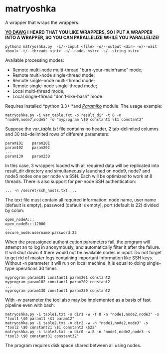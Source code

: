 # matryoshka
A wrapper that wraps the wrappers.

**[YO DAWG](http://knowyourmeme.com/memes/xzibit-yo-dawg) I HEARD THAT YOU LIKE WRAPPERS, SO I PUT A WRAPPER INTO A WRAPPER, SO YOU CAN PARALLELIZE WHILE YOU PARALLELIZE!**

```
python3 matryoshka.py  -i/--input <file> -o/--output <dir> -w/--wait <bool> -t/--threads <int> -n/--nodes <str> -s/--string <str>
```
Available processing  modes:
- Remote multi-node multi-thread "burn-your-mainframe" mode;
- Remote multi-node single-thread mode;
- Remote single-node multi-thread mode;
- Remote single-node single-thread mode;
- Local multi-thread mode;
- Local single-thread "don't-like-bash" mode

Requires installed *python 3.3+ *and [*Paramiko*](http://www.paramiko.org/) module.
The usage example:
```
matryoshka.py -i var_table.txt -o result_dir -t 8 -n "node9,node7,node5" -s "myprogram \$0 constant1 \$1 constant2"
```
Suppose the *var_table.txt* file contains no header, 2 tab-delimited columns and 30 tab-delimited rows of different parameters:
```
param101	param201
param102	param202
...
param130	param230
```
In this case, 3 wrappers loaded with all required data will be replicated into result_dir directory and simultaneously launched on node9, node7 and node5 nodes one per node via SSH. Each will be optimized to work at 8 threads.
There is also support for per-node SSH authentication: 
```
... -n /secret/ssh_hosts.txt ...
```
The text file must contain all required information: node name, user name (default is empty), password (default is empty), port (default is 22) divided by colon:
```
open_nodeA:::
open_nodeB:::12000
...
secure_node:username:password:22
```
When the preassigned authentication parameters fail, the program will attempt an to log in anonymously, and automatically filter it after the failure. It will shut down if there would not be available nodes in input.
Do not forget to get rid of master logs containing important information like SSH keys. 
Without -n parameter it will run on local machine. It is equal to doing single-type operations 30 times:
```
myprogram param101 constant1 param201 constant2
myprogram param102 constant1 param202 constant2
...
myprogram param130 constant1 param230 constant2
```
With *-w* parameter the tool also may be implemented as a basis of fast pipeline even with bash:
```
matryoshka.py -i table1.txt -o dir1 -w -t 8 -n "node1,node2,node3" -s "tool1 \$0 param11 \$1 param12"
matryoshka.py -i table2.txt -o dir2 -w -n "node1,node2,node3" -s "tool2 \$0 constant21 \$1 constant2 \$22"
matryoshka.py -i table3.txt -o dir0 -w 8 -n "node1,node2,node3 -s "tool3 \$0 constant31 constant32"
```
The program requires disk space shared between all using nodes.
